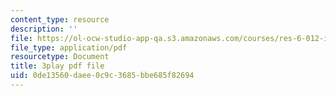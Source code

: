 ```yaml
---
content_type: resource
description: ''
file: https://ol-ocw-studio-app-qa.s3.amazonaws.com/courses/res-6-012-introduction-to-probability-spring-2018/0de13560daee0c9c3685bbe685f82694_D_EGYzqmapc.pdf
file_type: application/pdf
resourcetype: Document
title: 3play pdf file
uid: 0de13560-daee-0c9c-3685-bbe685f82694
---
```

